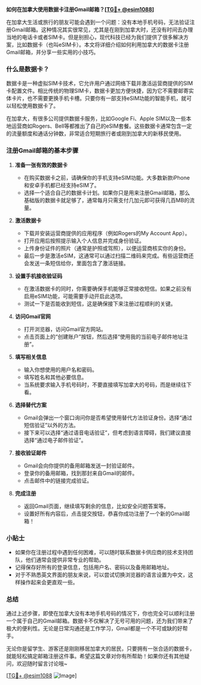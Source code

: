**如何在加拿大使用数据卡注册Gmail邮箱？[[TG💪+ @esim1088](https://t.me/s/esim1088)]**

在加拿大生活或旅行的朋友可能会遇到一个问题：没有本地手机号码，无法验证注册Gmail邮箱。这种情况其实很常见，尤其是在刚到加拿大时，还没有时间去办理当地的电话卡或者SIM卡。但是别担心，现代科技已经为我们提供了很多解决方案，比如数据卡（也叫eSIM卡）。本文将详细介绍如何利用加拿大的数据卡注册Gmail邮箱，并分享一些实用的小技巧。

### 什么是数据卡？

数据卡是一种虚拟SIM卡技术，它允许用户通过网络下载并激活运营商提供的SIM卡配置文件。相比传统的物理SIM卡，数据卡更加方便快捷，因为它不需要邮寄实体卡片，也不需要更换手机卡槽。只要你有一部支持eSIM功能的智能手机，就可以轻松使用数据卡了。

在加拿大，有很多公司提供数据卡服务，比如Google Fi、Apple SIM以及一些本地运营商如Rogers、Bell等都推出了自己的eSIM套餐。这些数据卡通常包含一定的流量额度和通话分钟数，非常适合短期旅行者或刚到加拿大的新移民使用。

### 注册Gmail邮箱的基本步骤

1. **准备一张有效的数据卡**
   - 在购买数据卡之前，请确保你的手机支持eSIM功能。大多数新款iPhone和安卓手机都已经支持eSIM了。
   - 选择一个适合自己的数据卡计划。如果你只是用来注册Gmail邮箱，那么基础版的数据卡就足够了，通常每月只需支付几加元即可获得几百MB的流量。

2. **激活数据卡**
   - 下载并安装运营商提供的应用程序（例如Rogers的My Account App）。
   - 打开应用后按照提示输入个人信息并完成身份验证。
   - 上传身份证件的照片（通常是护照或驾照），以便运营商核实你的身份。
   - 最后一步是激活eSIM，这通常可以通过扫描二维码来完成。有些运营商还会发送一条短信给你，里面包含了激活链接。

3. **设置手机接收验证码**
   - 在激活数据卡的同时，你需要确保手机能够正常接收短信。如果之前没有启用eSIM功能，可能需要手动开启此选项。
   - 测试一下是否能收到短信，这是确保接下来注册过程顺利的关键。

4. **访问Gmail官网**
   - 打开浏览器，访问Gmail官方网站。
   - 点击页面上的“创建账户”按钮，然后选择“使用我的当前电子邮件地址注册”。

5. **填写相关信息**
   - 输入你想使用的用户名和密码。
   - 填写姓名和其他必要信息。
   - 当系统要求输入手机号码时，不要直接填写加拿大的号码，而是继续往下看。

6. **选择替代方案**
   - Gmail会弹出一个窗口询问你是否希望使用替代方法验证身份。选择“通过短信验证”以外的方法。
   - 接下来可以选择“通过语音电话验证”，但考虑到语言障碍，我们建议直接选择“通过电子邮件验证”。

7. **接收验证邮件**
   - Gmail会向你提供的备用邮箱发送一封验证邮件。
   - 登录你的备用邮箱，找到那封来自Gmail的邮件。
   - 点击邮件中的链接完成验证。

8. **完成注册**
   - 返回Gmail页面，继续填写剩余的信息，比如安全问题答案等。
   - 设置好所有内容后，点击提交按钮，恭喜你成功注册了一个新的Gmail邮箱！

### 小贴士

- 如果你在注册过程中遇到任何困难，可以随时联系数据卡供应商的技术支持团队，他们通常会提供非常专业的帮助。
- 记得保存好所有的登录信息，包括用户名、密码以及备用邮箱地址。
- 对于不熟悉英文界面的朋友来说，可以尝试切换浏览器的语言设置为中文，这样操作起来会更直观一些。

### 总结

通过上述步骤，即使在加拿大没有本地手机号码的情况下，你也完全可以顺利注册一个属于自己的Gmail邮箱。数据卡不仅解决了无号可用的问题，还为我们带来了极大的便利性。无论是日常沟通还是工作学习，Gmail都是一个不可或缺的好帮手。

无论你是留学生、游客还是刚刚移居加拿大的居民，只要拥有一张合适的数据卡，就能轻松搞定邮箱注册这件事。希望这篇文章对你有所帮助！如果你还有其他疑问，欢迎随时留言讨论哦~

[[TG💪+ @esim1088](https://t.me/s/esim1088) ![Image](https://i.postimg.cc/4NQfJmqS/Snipaste-2025-05-13-00-14-12.png)]